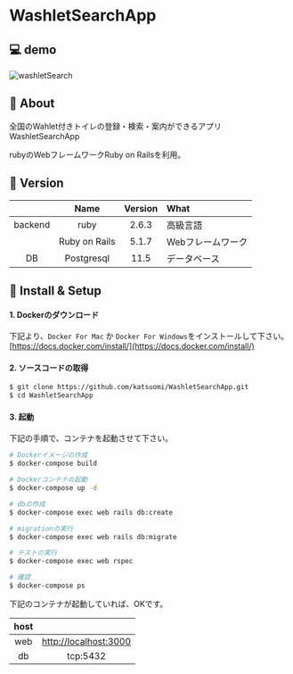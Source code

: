 # WashletSearchApp

## 💻 demo

![washletSearch](https://user-images.githubusercontent.com/36298285/68560233-937ea980-0483-11ea-8b51-fe01a5968bf4.gif)

## 💬 About

全国のWahlet付きトイレの登録・検索・案内ができるアプリ WashletSearchApp

rubyのWebフレームワークRuby on Railsを利用。

## 🌻 Version

||Name|Version|What|
|:-:|:-:|:-:|:-|
|backend|ruby|2.6.3|高級言語|
||Ruby on Rails|5.1.7|Webフレームワーク|
|DB|Postgresql|11.5|データベース|

## 🔰 Install & Setup

#### 1. Dockerのダウンロード

下記より、`Docker For Mac` か `Docker For Windows`をインストールして下さい。  
[https://docs.docker.com/install/](https://docs.docker.com/install/)

#### 2. ソースコードの取得

```bash
$ git clone https://github.com/katsuomi/WashletSearchApp.git
$ cd WashletSearchApp
```

#### 3. 起動

下記の手順で、コンテナを起動させて下さい。

```bash
# Dockerイメージの作成
$ docker-compose build

# Dockerコンテナの起動
$ docker-compose up -d

# dbの作成
$ docker-compose exec web rails db:create

# migrationの実行
$ docker-compose exec web rails db:migrate

# テストの実行
$ docker-compose exec web rspec

# 確認
$ docker-compose ps
```

下記のコンテナが起動していれば、OKです。

|host||
|:-:|:-:|
|web|[http://localhost:3000](http://localhost:3000)|
|db|tcp:5432|
